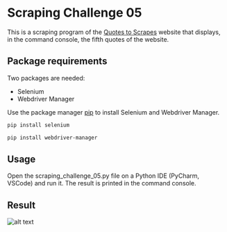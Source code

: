 # Scraping Challenge 05

This is a scraping program of the [Quotes to Scrapes](https://quotes.toscrape.com/js-delayed/page/5/) website that displays, in the command console, the fifth quotes of the website.

## Package requirements

Two packages are needed:
- Selenium
- Webdriver Manager

Use the package manager [pip](https://pip.pypa.io/en/stable/) to install Selenium and Webdriver Manager.

```bash
pip install selenium
```

```bash
pip install webdriver-manager
```

## Usage

Open the scraping_challenge_05.py file on a Python IDE (PyCharm, VSCode) and run it. The result is printed in the command console.

## Result

![alt text]()